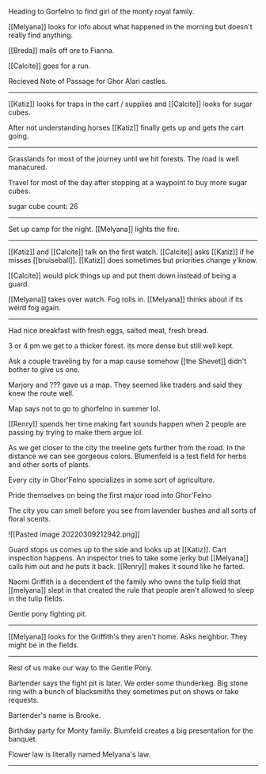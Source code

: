 Heading to Gorfelno to find girl of the monty royal family.

[[Melyana]] looks for info about what happened in the morning but doesn't really find anything.

[[Breda]] mails off ore to Fianna.

[[Calcite]] goes for a run.

Recieved Note of Passage for Ghor Alari castles.

---

[[Katiz]] looks for traps in the cart / supplies and [[Calcite]] looks for sugar cubes.

 After not understanding horses [[Katiz]] finally gets up and gets the cart going.

---

Grasslands for most of the journey until we hit forests. The road is well manacured.

Travel for most of the day after stopping at a waypoint to buy more sugar cubes.

sugar cube count: 26

---

Set up camp for the night. [[Melyana]] lights the fire.

---

[[Katiz]] and [[Calcite]] talk on the first watch.
[[Calcite]] asks [[Katiz]] if he misses [[bruiseball]]. [[Katiz]] does sometimes but priorities change y'know.

[[Calcite]] would pick things up and put them down instead of being a guard.

[[Melyana]] takes over watch. Fog rolls in. [[Melyana]] thinks about if its weird fog again.

---

Had nice breakfast with fresh eggs, salted meat, fresh bread.

3 or 4 pm we get to a thicker forest. its more dense but still well kept.

Ask a couple traveling by for a map cause somehow [[the Shevet]] didn't bother to give us one.

Marjory and ??? gave us a map. They seemed like traders and said they knew the route well. 

Map says not to go to ghorfelno in summer lol.

[[Renry]] spends her time making fart sounds happen when 2 people are passing by trying to make them argue lol.

As we get closer to the city the treeline gets further from the road.
In the distance we can see gorgeous colors. Blumenfeld is a test field for herbs and other sorts of plants.

Every city in Ghor'Felno specializes in some sort of agriculture.

Pride themselves on being the first major road into Ghor'Felno

The city you can smell before you see from lavender bushes and all sorts of floral scents.


![[Pasted image 20220309212942.png]]


Guard stops us comes up to the side and looks up at [[Katiz]]. Cart inspection happens. An inspector tries to take some jerky but [[Melyana]] calls him out and he puts it back. [[Renry]] makes it sound like he farted.

Naomi Griffith is a decendent of the family who owns the tulip field that [[melyana]] slept in that created the rule that people aren't allowed to sleep in the tulip fields.

Gentle pony fighting pit.

---

[[Melyana]] looks for the Griffith's they aren't home. Asks neighbor. They might be in the fields.

---

Rest of us make our way to the Gentle Pony.

Bartender says the fight pit is later. We order some thunderkeg. Big stone ring with a bunch of blacksmiths they sometimes put on shows or take requests.

Bartender's name is Brooke.

Birthday party for Monty family. Blumfeld creates a big presentation for the banquet.

Flower law is literally named Melyana's law.

---

